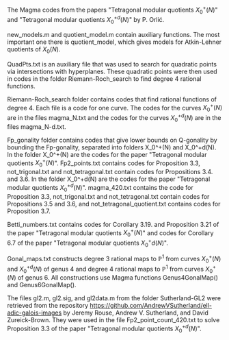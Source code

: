 The Magma codes from the papers "Tetragonal modular quotients $X_0^+(N)$" and "Tetragonal modular quotients $X_0^{+d}(N)$" by P. Orlić.

new_models.m and quotient_model.m contain auxiliary functions. The most important one there is quotient_model, which gives models for Atkin-Lehner quotients of $X_0(N)$.

QuadPts.txt is an auxiliary file that was used to search for quadratic points via intersections with hyperplanes. These quadratic points were then used in codes in the folder Riemann-Roch_search to find degree $4$ rational functions.

Riemann-Roch_search folder contains codes that find rational functions of degree $4$. Each file is a code for one curve. The codes for the curves $X_0^+(N)$ are in the files magma_N.txt and the codes for the curves $X_0^{+d}(N)$ are in the files magma_N-d.txt.

Fp_gonality folder contains codes that give lower bounds on Q-gonality by bounding the Fp-gonality, separated into folders X_0^+(N) and X_0^+d(N).
In the folder X_0^+(N) are the codes for the paper "Tetragonal modular quotients $X_0^+(N)$". Fp2_points.txt contains codes for Proposition 3.3, not_trigonal.txt and not_tetragonal.txt contain codes for Propositions 3.4. and 3.6.
In the folder X_0^+d(N) are the codes for the paper "Tetragonal modular quotients $X_0^{+d}(N)$". magma_420.txt contains the code for Proposition 3.3, not_trigonal.txt and not_tetragonal.txt contain codes for Propositions 3.5 and 3.6, and not_tetragonal_quotient.txt contains codes for Proposition 3.7.

Betti_numbers.txt contains codes for Corollary 3.19. and Proposition 3.21 of the paper "Tetragonal modular quotients $X_0^+(N)$" and codes for Corollary 6.7 of the paper "Tetragonal modular quotients $X_0^+d(N)$".

Gonal_maps.txt constructs degree $3$ rational maps to $\mathbb{P}^1$ from curves $X_0^+(N)$ and $X_0^{+d}(N)$ of genus $4$ and degree $4$ rational maps to $\mathbb{P}^1$ from curves $X_0^+(N)$ of genus $6$. All constructions use Magma functions Genus4GonalMap() and Genus6GonalMap().

The files gl2.m, gl2.sig, and gl2data.m from the folder Sutherland-GL2 were retrieved from the repository https://github.com/AndrewVSutherland/ell-adic-galois-images by Jeremy Rouse, Andrew V. Sutherland, and David Zureick-Brown. They were used in the file Fp2_point_count_420.txt to solve Proposition 3.3 of the paper "Tetragonal modular quotients $X_0^{+d}(N)$".
